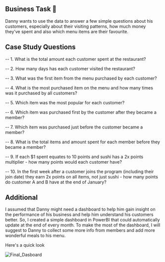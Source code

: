 ## Business Task :ramen:

Danny wants to use the data to answer a few simple questions about his customers, especially about their visiting patterns, how much money they’ve spent and also which menu items are their favourite.

## Case Study Questions 
-- 1. What is the total amount each customer spent at the restaurant?

-- 2. How many days has each customer visited the restaurant?

-- 3. What was the first item from the menu purchased by each customer?

-- 4. What is the most purchased item on the menu and how many times was it purchased by all customers?

-- 5. Which item was the most popular for each customer?

-- 6. Which item was purchased first by the customer after they became a member?

-- 7. Which item was purchased just before the customer became a member?

-- 8. What is the total items and amount spent for each member before they became a member?

-- 9.  If each $1 spent equates to 10 points and sushi has a 2x points multiplier - how many points would each customer have?

-- 10. In the first week after a customer joins the program (including their join date) they earn 2x points on all items, not just sushi - how many points do customer A and B have at the end of January?


## Additional 
I assumed that Danny might need a dashboard to help him gain insight on the performance of his business and help him understand his customers better. So, I created a simple dashboard in PowerBI that could automatically update at the end of every month. To make the most of the dashboard, I will suggest to Danny to collect some more info from members and add more wonderful meals to his menu. 

Here's a quick look 

![Final_Dasboard](https://user-images.githubusercontent.com/74779020/198734809-c40b827b-5563-43c1-bba6-68b10d1da70c.png)

